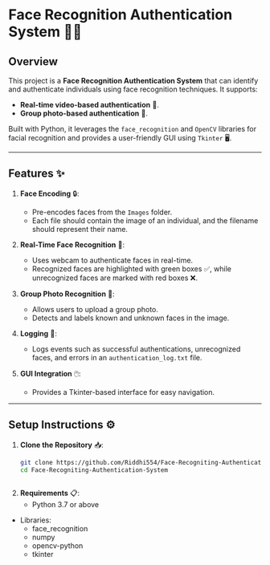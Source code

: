 # Face Recognition Authentication System 🤖📸

## Overview

This project is a **Face Recognition Authentication System** that can identify and authenticate individuals using face recognition techniques. It supports:
- **Real-time video-based authentication** 🎥.
- **Group photo-based authentication** 📸.

Built with Python, it leverages the `face_recognition` and `OpenCV` libraries for facial recognition and provides a user-friendly GUI using `Tkinter` 🖥️.

---

## Features ✨

1. **Face Encoding** 🔒:
   - Pre-encodes faces from the `Images` folder.
   - Each file should contain the image of an individual, and the filename should represent their name.

2. **Real-Time Face Recognition** 👀:
   - Uses webcam to authenticate faces in real-time.
   - Recognized faces are highlighted with green boxes ✅, while unrecognized faces are marked with red boxes ❌.

3. **Group Photo Recognition** 👥:
   - Allows users to upload a group photo.
   - Detects and labels known and unknown faces in the image.

4. **Logging** 📝:
   - Logs events such as successful authentications, unrecognized faces, and errors in an `authentication_log.txt` file.

5. **GUI Integration** 🖱️:
   - Provides a Tkinter-based interface for easy navigation.

---

## Setup Instructions ⚙️

1. **Clone the Repository** 📥:
   ```bash
   git clone https://github.com/Riddhi554/Face-Recogniting-Authentication-System.git
   cd Face-Recogniting-Authentication-System
  
2. **Requirements** 📋:
   - Python 3.7 or above
- Libraries:
  - face_recognition
  - numpy
  - opencv-python
  - tkinter
